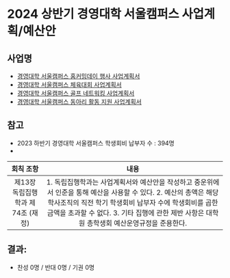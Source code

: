 2024 상반기 경영대학 서울캠퍼스 사업계획/예산안
===

## 사업명
- [경영대학 서울캠퍼스 홈커밍데이 행사 사업계획서](경영대학_홈커밍데이.md) 
- [경영대학 서울캠퍼스 체육대회 사업계획서](경영대학_체육대회.md)
- [경영대학 서울캠퍼스 골프 네트워킹 사업계획서](경영대학_골프네트워크.md) 
- [경영대학 서울캠퍼스 동아리 활동 지원 사업계획서](경영대학_동아리활동.md)

## 참고
- 2023 하반기 경영대학 서울캠퍼스 학생회비 납부자 수 : 394명
-   
|  회칙 조항  |  내용 |
|:---:|:---:|
| 제13장 독립집행학과 제74조 (재정) | 1. 독립집행학과는 사업계획서와 예산안을 작성하고 중운위에서 인준을 통해 예산을 사용할 수 있다. 2. 예산의 총액은 해당 학사조직의 직전 학기 학생회비 납부자 수에 학생회비를 곱한 금액을 초과할 수 없다. 3. 기타 집행에 관한 제반 사항은 대학원 총학생회 예산운영규정을 준용한다. |

## 결과:
- 찬성 0명 / 반대 0명 / 기권 0명
